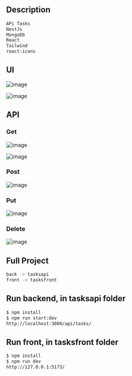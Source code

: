 
## Description
```bash
APi Tasks
NestJs 
MongoDb
React
Tailwind
react-icons
```
## UI
![image](https://github.com/jhhg04/NestJs-Mongo-React-Tasks-Fazt/assets/52834318/accd9029-ad57-4de3-9b41-8280ed0798b4)

![image](https://github.com/jhhg04/NestJs-Mongo-React-Tasks-Fazt/assets/52834318/929bb873-d4c4-46f4-abc5-70a642c26740)

## API
### Get
![image](https://github.com/jhhg04/NestJs-Mongo-React-Tasks-Fazt/assets/52834318/dc4e4fb8-590a-4f83-bbbc-28bdf657e2d4)

![image](https://github.com/jhhg04/NestJs-Mongo-React-Tasks-Fazt/assets/52834318/9db6c1d3-b365-422d-8557-4e4724c233e3)

### Post
![image](https://github.com/jhhg04/NestJs-Mongo-React-Tasks-Fazt/assets/52834318/a7f627bd-db2e-44b5-93b5-4a6c04b12284)

### Put
![image](https://github.com/jhhg04/NestJs-Mongo-React-Tasks-Fazt/assets/52834318/72792c73-3ffb-48c5-9fd1-22b331ac620c)

### Delete

![image](https://github.com/jhhg04/NestJs-Mongo-React-Tasks-Fazt/assets/52834318/5ce109f0-c5b2-456c-9bcb-a8e1b97ea70e)


## Full Project

```bash
back -> tasksapi
front -> tasksfront
```

## Run backend, in tasksapi folder

```bash
$ npm install
$ npm run start:dev
http://localhost:3000/api/tasks/
```

## Run front, in tasksfront folder

```bash
$ npm install
$ npm run dev
http://127.0.0.1:5173/
```
